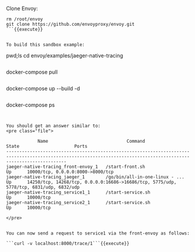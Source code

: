 
Clone Envoy:
```
rm /root/envoy
git clone https://github.com/envoyproxy/envoy.git
```{{execute}}


To build this sandbox example:
```
pwd;ls
cd envoy/examples/jaeger-native-tracing
```{{execute}}

```
docker-compose pull
```{{execute}}

```
docker-compose up --build -d
```{{execute}}

```
docker-compose ps
```{{execute}}


You should get an answer similar to:
<pre class="file">

            Name                              Command                State                     Ports
-------------------------------------------------------------------------------------------------------------------------------------------------------------------
jaeger-native-tracing_front-envoy_1   /start-front.sh                Up      10000/tcp, 0.0.0.0:8000->8000/tcp
jaeger-native-tracing_jaeger_1        /go/bin/all-in-one-linux - ... Up      14250/tcp, 14268/tcp, 0.0.0.0:16686->16686/tcp, 5775/udp, 5778/tcp, 6831/udp, 6832/udp
jaeger-native-tracing_service1_1      /start-service.sh              Up      10000/tcp
jaeger-native-tracing_service2_1      /start-service.sh              Up      10000/tcp

</pre>


You can now send a request to service1 via the front-envoy as follows:

```curl -v localhost:8000/trace/1```{{execute}}

